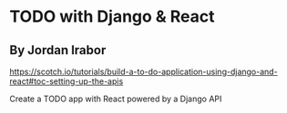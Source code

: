 # TODO with Django & React

## By Jordan Irabor

https://scotch.io/tutorials/build-a-to-do-application-using-django-and-react#toc-setting-up-the-apis

Create a TODO app with React powered by a Django API

